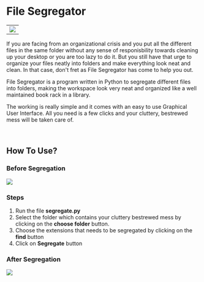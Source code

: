 <h1>File Segregator</h1>
<center><table><tr><td>
    <img src = "https://user-images.githubusercontent.com/55954313/132982837-2bd38ffc-3082-41a7-9dcd-a9d93241a52f.png">
</td></tr></table></center>
<p>
  If you are facing from an organizational crisis and you put all the different files in the same folder without any sense of responisbility towards cleaning up your desktop or you are too lazy to do it. But you still have that urge to organize your files neatly into folders and make everything look neat and clean. In that case, don't fret as File Segregator has come to help you out.
  
  File Segregator is a program written in Python to segregate different files into folders, making the workspace look very neat and organized like a well maintained book rack in a library.
  
  The working is really simple and it comes with an easy to use Graphical User Interface. All you need is a few clicks and your cluttery, bestrewed mess will be taken care of.
</p>
<br>
<h2>How To Use?</h2>
<h3>Before Segregation</h3>
<img src = "https://user-images.githubusercontent.com/55954313/132983438-2a68e46e-942f-4db9-9538-665e89ee1411.png">
<h3>Steps</h3>
<ol>
  <li>Run the file <b>segregate.py</b></li>
  <li>Select the folder which contains your cluttery bestrewed mess by clicking on the <b>choose folder</b> button.</li>
  <li>Choose the extensions that needs to be segregated by clicking on the <b>find</b> button</li>
  <li>Click on <b>Segregate</b> button</li>
  </ol>
<h3>After Segregation</h3>
<img src = "https://user-images.githubusercontent.com/55954313/132983786-090b1e1a-f85e-4dde-8b56-b373af9d9f94.png">

  
